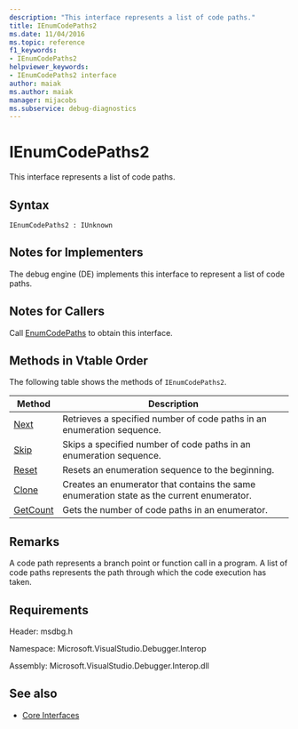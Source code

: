 ```yaml
---
description: "This interface represents a list of code paths."
title: IEnumCodePaths2
ms.date: 11/04/2016
ms.topic: reference
f1_keywords:
- IEnumCodePaths2
helpviewer_keywords:
- IEnumCodePaths2 interface
author: maiak
ms.author: maiak
manager: mijacobs
ms.subservice: debug-diagnostics
---
```

# IEnumCodePaths2

This interface represents a list of code paths.

## Syntax

```
IEnumCodePaths2 : IUnknown
```

## Notes for Implementers
 The debug engine (DE) implements this interface to represent a list of code paths.

## Notes for Callers
 Call [EnumCodePaths](../../../extensibility/debugger/reference/idebugprogram2-enumcodepaths.md) to obtain this interface.

## Methods in Vtable Order
 The following table shows the methods of `IEnumCodePaths2`.

|Method|Description|
|------------|-----------------|
|[Next](../../../extensibility/debugger/reference/ienumcodepaths2-next.md)|Retrieves a specified number of code paths in an enumeration sequence.|
|[Skip](../../../extensibility/debugger/reference/ienumcodepaths2-skip.md)|Skips a specified number of code paths in an enumeration sequence.|
|[Reset](../../../extensibility/debugger/reference/ienumcodepaths2-reset.md)|Resets an enumeration sequence to the beginning.|
|[Clone](../../../extensibility/debugger/reference/ienumcodepaths2-clone.md)|Creates an enumerator that contains the same enumeration state as the current enumerator.|
|[GetCount](../../../extensibility/debugger/reference/ienumcodepaths2-getcount.md)|Gets the number of code paths in an enumerator.|

## Remarks
 A code path represents a branch point or function call in a program. A list of code paths represents the path through which the code execution has taken.

## Requirements
 Header: msdbg.h

 Namespace: Microsoft.VisualStudio.Debugger.Interop

 Assembly: Microsoft.VisualStudio.Debugger.Interop.dll

## See also
- [Core Interfaces](../../../extensibility/debugger/reference/core-interfaces.md)

